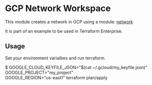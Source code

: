 # GCP Network Workspace

This module creates a network in GCP using a module: [network](https://registry.terraform.io/modules/tasdikrahman/network/google)

It is part of an example to be used in Terraform Enterprise.

## Usage

Set your environment varialbes and run terraform.

$ GOOGLE_CLOUD_KEYFILE_JSON="$(cat ~/.gcloud/my_keyfile.json)" \
GOOGLE_PROJECT="my_project" \
GOOGLE_REGION="us-east1" terraform plan/apply
